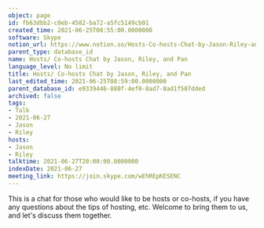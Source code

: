 ```yaml
---
object: page
id: fb63dbb2-c0eb-4582-ba72-a5fc5149cb01
created_time: 2021-06-25T08:55:00.0000000
software: Skype
notion_url: https://www.notion.so/Hosts-Co-hosts-Chat-by-Jason-Riley-and-Pan-fb63dbb2c0eb4582ba72a5fc5149cb01
parent_type: database_id
name: Hosts/ Co-hosts Chat by Jason, Riley, and Pan
language_level: No limit
title: Hosts/ Co-hosts Chat by Jason, Riley, and Pan
last_edited_time: 2021-06-25T08:59:00.0000000
parent_database_id: e9339446-880f-4ef0-8ad7-8ad1f507dded
archived: false
tags:
- Talk
- 2021-06-27
- Jason
- Riley
hosts:
- Jason
- Riley
talktime: 2021-06-27T20:00:00.0000000
indexDate: 2021-06-27
meeting_link: https://join.skype.com/wEhREpKESENC
---
```


This is a chat for those who would like to be hosts or co-hosts, if you have any questions about the tips of hosting, etc. Welcome to bring them to us, and let's discuss them together.

